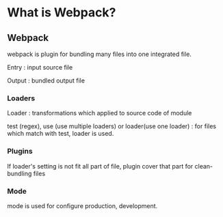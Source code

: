 # What is Webpack?


## Webpack

webpack is plugin for bundling many files into one integrated file.

Entry : input source file

Output : bundled output file

### Loaders

Loader : transformations which applied to source code of module

test (regex), use (use multiple loaders) or loader(use one loader) : for files which match with test, loader is used.


### Plugins

If loader's setting is not fit all part of file, plugin cover that part for clean-bundling files



### Mode

mode is used for configure production, development.
